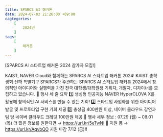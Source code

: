```yaml
---
title: SPARCS AI 해커톤
date: 2024-07-03 21:26:00 +09:00
cagtegories: 
    [
        2024년
    ]
tags:
    [
        해커톤
    ]
---
```


[SPARCS AI 스타트업 해커톤 2024 참가자 모집!]

KAIST, NAVER Cloud와 함께하는 SPARCS AI 스타트업 해커톤 2024!
KAIST 총학생회 산하 특별기구 SPARCS가 주관하는 SPARCS AI 스타트업 해커톤 2024에서 창의적인 아이디어와 실행력을 가진 전국 대학생/대학원생 기획자, 개발자, 디자이너를 모집하고 있습니다.
📌 행사 세 줄 요약
1️⃣ 생성형 인공지능 NAVER HyperCLOVA X를 활용해 창의적인 AI 서비스를 만들 수 있는 기회!
2️⃣ 스타트업 사업화를 위한 아이디어 발굴 및 프로토타입 구현 기회 제공
3️⃣ 총상금 400만원 이상, 네이버 클라우드 강연과 팀 당 네이버 클라우드 크레딧 100만원 제공
📝 행사 세부 정보 : 07.29 (월) ~ 08.01 (목)
더 많은 정보를 원한다면 → https://url.kr/5eTwNI
🔗 지원 폼 → https://url.kr/AqvbQO
지원 마감 7/12 (금)‼️